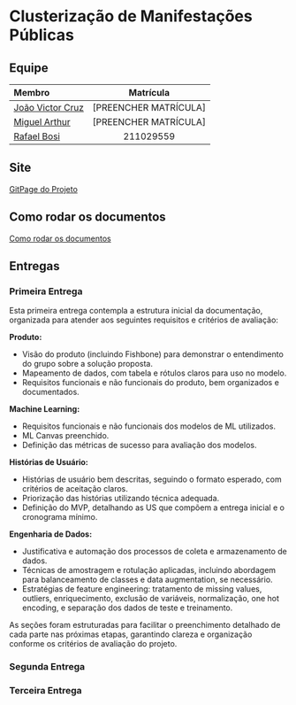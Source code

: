 # Clusterização de Manifestações Públicas

## Equipe

|                       Membro                    | Matrícula |
| :--------------------------------------------- | :-------: |
| [João Victor Cruz](https://github.com/DonMtys)  | [PREENCHER MATRÍCULA] |
| [Miguel Arthur](https://github.com/zlimaz)  | [PREENCHER MATRÍCULA] |
| [Rafael Bosi](https://github.com/StrangeUnit28) | 211029559 |

## Site

[GitPage do Projeto](https://unb-sistemas-de-machine-learning.github.io/group7-social-voice-clusters/)

## Como rodar os documentos
[Como rodar os documentos](./how-to-docs.md)


## Entregas

### Primeira Entrega

Esta primeira entrega contempla a estrutura inicial da documentação, organizada para atender aos seguintes requisitos e critérios de avaliação:

**Produto:**
- Visão do produto (incluindo Fishbone) para demonstrar o entendimento do grupo sobre a solução proposta.
- Mapeamento de dados, com tabela e rótulos claros para uso no modelo.
- Requisitos funcionais e não funcionais do produto, bem organizados e documentados.

**Machine Learning:**
- Requisitos funcionais e não funcionais dos modelos de ML utilizados.
- ML Canvas preenchido.
- Definição das métricas de sucesso para avaliação dos modelos.

**Histórias de Usuário:**
- Histórias de usuário bem descritas, seguindo o formato esperado, com critérios de aceitação claros.
- Priorização das histórias utilizando técnica adequada.
- Definição do MVP, detalhando as US que compõem a entrega inicial e o cronograma mínimo.

**Engenharia de Dados:**
- Justificativa e automação dos processos de coleta e armazenamento de dados.
- Técnicas de amostragem e rotulação aplicadas, incluindo abordagem para balanceamento de classes e data augmentation, se necessário.
- Estratégias de feature engineering: tratamento de missing values, outliers, enriquecimento, exclusão de variáveis, normalização, one hot encoding, e separação dos dados de teste e treinamento.

As seções foram estruturadas para facilitar o preenchimento detalhado de cada parte nas próximas etapas, garantindo clareza e organização conforme os critérios de avaliação do projeto.

### Segunda Entrega


### Terceira Entrega
